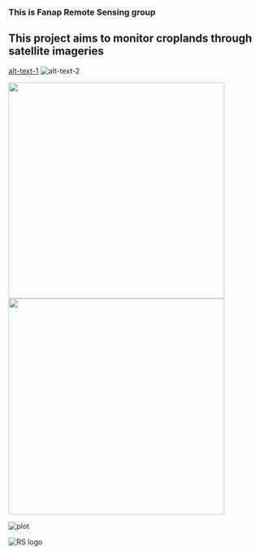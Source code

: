 ### This is Fanap Remote Sensing group


## This project aims to monitor croplands through satellite imageries

[alt-text-1]((https://user-images.githubusercontent.com/34648501/165074079-1829651f-a686-4d65-99f0-b25860ed1d39.jpg) "title-1") ![alt-text-2]((https://user-images.githubusercontent.com/34648501/165074750-7f521139-5115-40c4-aaee-2c974080e1aa.jpg) "title-2")

<img src="https://user-images.githubusercontent.com/34648501/165074079-1829651f-a686-4d65-99f0-b25860ed1d39.jpg" width="425"/> <img src="https://user-images.githubusercontent.com/34648501/165074079-1829651f-a686-4d65-99f0-b25860ed1d39.jpg" width="425"/>

![plot](https://user-images.githubusercontent.com/34648501/165074079-1829651f-a686-4d65-99f0-b25860ed1d39.jpg)

![RS logo](https://user-images.githubusercontent.com/34648501/165074750-7f521139-5115-40c4-aaee-2c974080e1aa.jpg)

